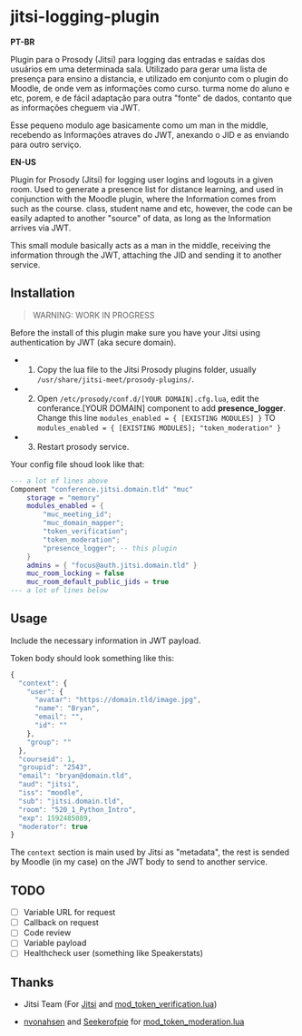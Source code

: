 # jitsi-logging-plugin

**PT-BR**

Plugin para o Prosody (Jitsi) para logging das entradas e saídas dos usuários em uma determinada sala. Utilizado para gerar uma lista de presença para ensino a distancia, e utilizado em conjunto com o plugin do Moodle, de onde vem as informações como curso. turma nome do aluno e etc, porem, e de fácil adaptação para outra "fonte" de dados, contanto que as informações cheguem via JWT.

Esse pequeno modulo age basicamente como um man in the middle, recebendo as Informações atraves do JWT, anexando o JID e as enviando para outro serviço.

**EN-US**

Plugin for Prosody (Jitsi) for logging user logins and logouts in a given room. Used to generate a presence list for distance learning, and used in conjunction with the Moodle plugin, where the Information comes from such as the course. class, student name and etc, however, the code can be easily adapted to another "source" of data, as long as the Information arrives via JWT.

This small module basically acts as a man in the middle, receiving the information through the JWT, attaching the JID and sending it to another service.

## Installation

> WARNING: WORK IN PROGRESS 

Before the install of this plugin make sure you have your Jitsi using authentication by JWT (aka secure domain).


- 1. Copy the lua file to the Jitsi Prosody plugins folder, usually `/usr/share/jitsi-meet/prosody-plugins/`.
- 2. Open `/etc/prosody/conf.d/[YOUR DOMAIN].cfg.lua`, edit the conferance.[YOUR DOMAIN] component to add **presence_logger**. Change this line `modules_enabled = { [EXISTING MODULES] }` TO `modules_enabled = { [EXISTING MODULES]; "token_moderation" }`
- 3. Restart prosody service.

Your config file shoud look like that:

```lua
--- a lot of lines above
Component "conference.jitsi.domain.tld" "muc"
    storage = "memory"
    modules_enabled = {
        "muc_meeting_id";
        "muc_domain_mapper";
        "token_verification";
        "token_moderation";
        "presence_logger"; -- this plugin
    }
    admins = { "focus@auth.jitsi.domain.tld" }
    muc_room_locking = false
    muc_room_default_public_jids = true
--- a lot of lines below
```


## Usage

Include the necessary information in JWT payload.

Token body should look something like this:

```javascript
{
  "context": {
    "user": {
      "avatar": "https://domain.tld/image.jpg",
      "name": "Bryan",
      "email": "",
      "id": ""
    },
    "group": ""
  },
  "courseid": 1,
  "groupid": "2543",
  "email": "bryan@domain.tld",
  "aud": "jitsi",
  "iss": "moodle",
  "sub": "jitsi.domain.tld",
  "room": "520_1_Python_Intro",
  "exp": 1592485089,
  "moderator": true
}
```

The `context` section is main used by Jitsi as "metadata", the rest is sended by Moodle (in my case) on the JWT body to send to another service.


## TODO

- [ ] Variable URL for request
- [ ] Callback on request
- [ ] Code review
- [ ] Variable payload
- [ ] Healthcheck user (something like Speakerstats)

## Thanks

- Jitsi Team (For [Jitsi](https://github.com/jitsi/jitsi-meet) and [mod_token_verification.lua](https://github.com/jitsi/jitsi-meet/blob/master/resources/prosody-plugins/mod_token_verification.lua))

- [nvonahsen](https://github.com/nvonahsen) and [Seekerofpie](https://github.com/Seekerofpie) for [mod_token_moderation.lua](https://github.com/nvonahsen/jitsi-token-moderation-plugin)